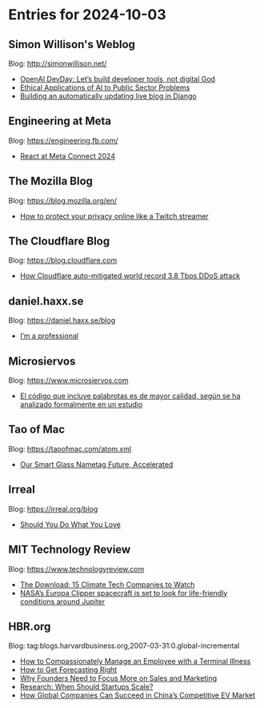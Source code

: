 # Entries for 2024-10-03
## Simon Willison's Weblog 
Blog: http://simonwillison.net/ 

- [OpenAI DevDay: Let’s build developer tools, not digital God](https://simonwillison.net/2024/Oct/2/not-digital-god/#atom-everything)
- [Ethical Applications of AI to Public Sector Problems](https://simonwillison.net/2024/Oct/2/ethical-applications-of-ai-to-public-sector-problems/#atom-everything)
- [Building an automatically updating live blog in Django](https://simonwillison.net/2024/Oct/2/live-blog-in-django/#atom-everything)
## Engineering at Meta 
Blog: https://engineering.fb.com/ 

- [React at Meta Connect 2024](https://engineering.fb.com/2024/10/02/android/react-at-meta-connect-2024/)
## The Mozilla Blog 
Blog: https://blog.mozilla.org/en/ 

- [How to protect your privacy online like a Twitch streamer](https://blog.mozilla.org/en/internet-culture/how-twitch-streamers-protect-privacy/)
##  The Cloudflare Blog  
Blog: https://blog.cloudflare.com 

- [How Cloudflare auto-mitigated world record 3.8 Tbps DDoS attack](https://blog.cloudflare.com/how-cloudflare-auto-mitigated-world-record-3-8-tbps-ddos-attack)
## daniel.haxx.se 
Blog: https://daniel.haxx.se/blog 

- [I’m a professional](https://daniel.haxx.se/blog/2024/10/02/im-a-professional/)
## Microsiervos 
Blog: https://www.microsiervos.com 

- [El código que incluye palabrotas es de mayor calidad, según se ha analizado formalmente en un estudio](https://www.microsiervos.com/archivo/ordenadores/codigo-palabrotas-mayor-calidad-estudio.html)
## Tao of Mac 
Blog: https://taoofmac.com/atom.xml 

- [Our Smart Glass Nametag Future, Accelerated](https://taoofmac.com/space/links/2024/10/02/2329)
## Irreal 
Blog: https://irreal.org/blog 

- [Should You Do What You Love](https://irreal.org/blog/?p=12490)
## MIT Technology Review 
Blog: https://www.technologyreview.com 

- [The Download: 15 Climate Tech Companies to Watch](https://www.technologyreview.com/2024/10/02/1104844/the-download-15-climate-tech-companies-to-watch/)
- [NASA’s Europa Clipper spacecraft is set to look for life-friendly conditions around Jupiter](https://www.technologyreview.com/2024/10/02/1104818/europa-clipper-set-to-look-for-life-friendly-conditions-around-jupiter/)
## HBR.org 
Blog: tag:blogs.harvardbusiness.org,2007-03-31:0.global-incremental 

- [How to Compassionately Manage an Employee with a Terminal Illness](https://hbr.org/2024/10/how-to-compassionately-manage-an-employee-with-a-terminal-illness)
- [How to Get Forecasting Right](https://hbr.org/podcast/2024/10/how-to-get-forecasting-right)
- [Why Founders Need to Focus More on Sales and Marketing](https://hbr.org/podcast/2024/10/why-founders-need-to-focus-more-on-sales-and-marketing)
- [Research: When Should Startups Scale?](https://hbr.org/2024/10/research-when-should-startups-scale)
- [How Global Companies Can Succeed in China’s Competitive EV Market](https://hbr.org/2024/10/how-global-companies-can-succeed-in-chinas-competitive-ev-market)
